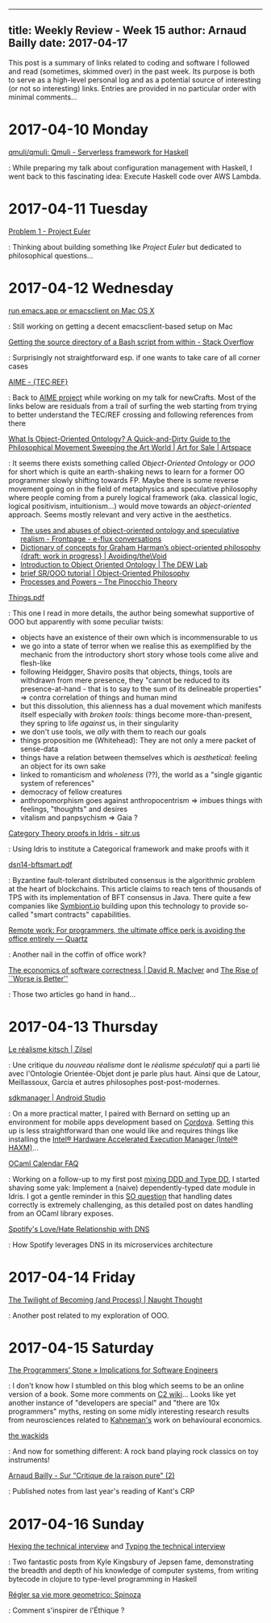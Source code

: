 ------------
title: Weekly Review - Week 15
author: Arnaud Bailly 
date: 2017-04-17
------------

This post is a summary of links related to coding and software I followed and read (sometimes, skimmed over) in the past week. Its purpose is both to serve as a high-level personal log and as a potential source of interesting (or not so interesting) links. Entries are provided in no particular order with minimal comments…

# 2017-04-10 Monday

[qmuli/qmuli: Qmuli - Serverless framework for Haskell](https://github.com/qmuli/qmuli/)

: While preparing my talk about configuration management with Haskell, I went back to this fascinating idea: Execute Haskell code over AWS Lambda.

# 2017-04-11 Tuesday

[Problem 1 - Project Euler](https://projecteuler.net/problem%3D1)

: Thinking about building something like *Project Euler* but dedicated to philosophical questions... 

# 2017-04-12 Wednesday

[run emacs.app or emacsclient on Mac OS X](https://gist.github.com/masaedw/1571296)

: Still working on getting a decent emacsclient-based setup on Mac

[Getting the source directory of a Bash script from within - Stack Overflow](http://stackoverflow.com/questions/59895/getting-the-source-directory-of-a-bash-script-from-within)

: Surprisingly not straightforward esp. if one wants to take care of all corner cases

[AIME - {TEC·REF}](http://modesofexistence.org/crossings/#/fr/tec-ref)

: Back to [AIME project](/posts/eme.html) while working on my talk for newCrafts. Most of the links below are residuals from a trail of surfing the web starting from trying to better understand the TEC/REF crossing and following references from there

[What Is Object-Oriented Ontology? A Quick-and-Dirty Guide to the Philosophical Movement Sweeping the Art World | Art for Sale | Artspace](http://www.artspace.com/magazine/interviews_features/the_big_idea/a-guide-to-object-oriented-ontology-art-53690)

: It seems there exists something called *Object-Oriented Ontology* or *OOO* for short which is quite an earth-shaking news to learn for a former OO programmer slowly shifting towards FP. Maybe there is some reverse movement going on in the field of metaphysics and speculative philosophy where people coming from a purely logical framework (aka. classical logic, logical positivism, intuitionism...) would move towards an *object-oriented* approach. Seems mostly relevant and very active in the aesthetics. 

* [The uses and abuses of object-oriented ontology and speculative realism - Frontpage - e-flux conversations](http://conversations.e-flux.com/t/the-uses-and-abuses-of-object-oriented-ontology-and-speculative-realism/2105)
* [Dictionary of concepts for Graham Harman’s object-oriented philosophy {draft: work in progress} | Avoiding/the\Void](https://avoidingthevoid.wordpress.com/dictionary-of-concepts-for-graham-harmans-object-oriented-philosophy-draft-work-in-progress/)
* [Introduction to Object Oriented Ontology | The DEW Lab](http://www.thedewlab.com/blog/2012/07/12/introduction-to-object-oriented-ontology/)
* [brief SR/OOO tutorial | Object-Oriented Philosophy](https://doctorzamalek2.wordpress.com/2010/07/23/brief-srooo-tutorial/)
* [Processes and Powers – The Pinocchio Theory](http://www.shaviro.com/Blog/?p%3D995)

[Things.pdf](http://www.shaviro.com/Othertexts/Things.pdf)

: This one I read in more details, the author being somewhat supportive of OOO but apparently with some peculiar twists:

 - objects have an existence of their own which is incommensurable to us
 - we go into a state of terror when we realise this as exemplified by the mechanic from the introductory short story whose tools
   come alive and flesh-like
 - following Heidgger, Shaviro posits that objects, things, tools are withdrawn from mere presence, they "cannot be  reduced to its
   presence-at-hand - that is to say to the sum of its delineable properties" => contra correlation of things and human mind
 - but this dissolution, this alienness has a dual movement which manifests itself especially with *broken tools*: things become
   more-than-present, they spring to life *against* us, in their singularity
 - we don't use tools, we *ally* with them to reach our goals
 - things proposition me (Whitehead): They are not only a mere packet of sense-data
 - things have a relation between themselves which is *aesthetical*: feeling an object for its own sake
 - linked to romanticism and *wholeness* (??), the world as a "single gigantic system of references"
 - democracy of fellow creatures
 - anthropomorphism goes against anthropocentrism => imbues things with feelings, "thoughts" and desires
 - vitalism and panpsychism => Gaia ?
 
[Category Theory proofs in Idris - sitr.us](http://sitr.us/2014/05/05/category-theory-proofs-in-idris.html)

: Using Idris to institute a Categorical framework and make proofs with it

[dsn14-bftsmart.pdf](http://www.di.fc.ul.pt/~bessani/publications/dsn14-bftsmart.pdf)

: Byzantine fault-tolerant distributed consensus is the algorithmic problem at the heart of blockchains. This article claims to reach tens of thousands of TPS with its implementation of BFT consensus in Java. There quite a few companies like [Symbiont.io](https://symbiont.io/technology/introducing-symbiont-assembly/#the-api) building upon this technology to provide so-called "smart contracts" capabilities.

[Remote work: For programmers, the ultimate office perk is avoiding the office entirely — Quartz](https://qz.com/950973/remote-work-for-programmers-the-ultimate-office-perk-is-avoiding-the-office-entirely/)

: Another nail in the coffin of office work?

[The economics of software correctness | David R. MacIver](http://www.drmaciver.com/2015/10/the-economics-of-software-correctness/) and [The Rise of ``Worse is Better''](https://www.jwz.org/doc/worse-is-better.html)

: Those two articles go hand in hand...

# 2017-04-13 Thursday

[Le réalisme kitsch | Zilsel](http://zilsel.hypotheses.org/2103#more-2103)

: Une critique du *nouveau réalisme* dont le *réalisme spéculatif* qui a parti lié avec l'Ontologie Orientée-Objet dont je parle plus haut. Ainsi que de Latour, Meillassoux, Garcia et autres philosophes post-post-modernes.

[sdkmanager | Android Studio](https://developer.android.com/studio/command-line/sdkmanager.html)

: On a more practical matter, I paired with Bernard on setting up an environment for mobile apps development based on [Cordova](http://cordova.apache.org). Setting this up is less straightforward than one would like and requires things like installing the [Intel® Hardware Accelerated Execution Manager (Intel® HAXM)](https://software.intel.com/en-us/android/articles/intel-hardware-accelerated-execution-manager)... 

[OCaml Calendar FAQ](https://forge.ocamlcore.org/scm/viewvc.php/trunk/calendarFAQ-2.6.txt?view%3Dmarkup&root%3Dcalendar)

: Working on a follow-up to my first post [mixing DDD and Type DD](/posts/dependent-types-ddd.html), I started shaving some yak: Implement a (naive) dependently-typed date module in Idris. I got a gentle reminder in this [SO question](http://stackoverflow.com/questions/43352519/how-to-properly-handle-fin-n-and-integer-when-computing-dates) that handling dates correctly is extremely challenging, as this detailed post on dates handling from an OCaml library exposes.

[Spotify's Love/Hate Relationship with DNS](https://labs.spotify.com/2017/03/31/spotifys-lovehate-relationship-with-dns/)

: How Spotify leverages DNS in its microservices architecture

# 2017-04-14 Friday

[The Twilight of Becoming (and Process) | Naught Thought](https://naughtthought.wordpress.com/2011/08/17/the-twilight-of-becoming-and-process/)

: Another post related to my exploration of OOO. 

# 2017-04-15 Saturday

[The Programmers’ Stone » Implications for Software Engineers](http://the-programmers-stone.com/about/implications-for-software-engineers/)

: I don't know how I stumbled on this blog which seems to be an online version of a book. Some more comments on [C2 wiki](http://wiki.c2.com/?ProgrammersStone)... Looks like yet another instance of "developers are special" and "there are 10x programmers" myths, resting on some midly interesting research results from neurosciences related to [Kahneman's](https://en.wikipedia.org/wiki/Thinking,_Fast_and_Slow) work on behavioural economics.

[the wackids](http://www.wackids.com/)

: And now for something different: A rock band playing rock classics on toy instruments!

[Arnaud Bailly - Sur "Critique de la raison pure" (2)](http://abailly.github.io/posts/kant2.html)

: Published notes from last year's reading of Kant's CRP

# 2017-04-16 Sunday

[Hexing the technical interview](https://aphyr.com/posts/341-hexing-the-technical-interview) and [Typing the technical interview](https://aphyr.com/posts/342-typing-the-technical-interview)

: Two fantastic posts from Kyle Kingsbury of Jepsen fame, demonstrating the breadth and depth of his knowledge of computer systems, from writing bytecode in clojure to type-level programming in Haskell

[Régler sa vie more geometrico: Spinoza](https://halshs.archives-ouvertes.fr/halshs-00695545/document)

: Comment s'inspirer de l'Éthique ?
